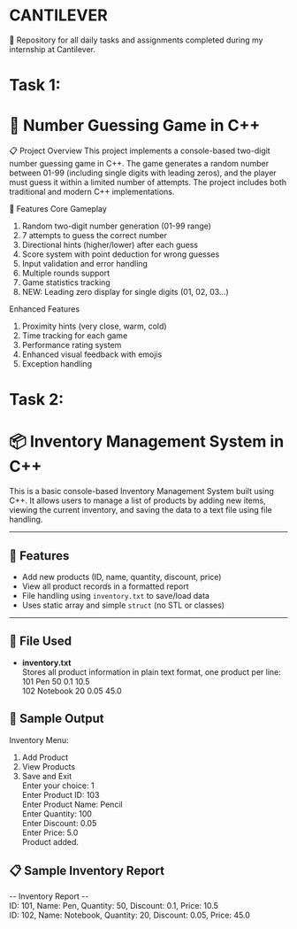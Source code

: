 # CANTILEVER
📁 Repository for all daily tasks and assignments completed during my internship at Cantilever.

# Task 1:
# 🎯 Number Guessing Game in C++

📋 Project Overview
This project implements a console-based two-digit number guessing game in C++. The game generates a random number between 01-99 (including single digits with leading zeros), and the player must guess it within a limited number of attempts. The project includes both traditional and modern C++ implementations.

🎯 Features
Core Gameplay
1. Random two-digit number generation (01-99 range)
2. 7 attempts to guess the correct number
3. Directional hints (higher/lower) after each guess
4. Score system with point deduction for wrong guesses
5. Input validation and error handling
6. Multiple rounds support
7. Game statistics tracking
8. NEW: Leading zero display for single digits (01, 02, 03...)

Enhanced Features
1. Proximity hints (very close, warm, cold)
2. Time tracking for each game
3. Performance rating system
4. Enhanced visual feedback with emojis
5. Exception handling  


# Task 2:
# 📦 Inventory Management System in C++

This is a basic console-based Inventory Management System built using C++. It allows users to manage a list of products by adding new items, viewing the current inventory, and saving the data to a text file using file handling.  

---  

## 📌 Features  

- Add new products (ID, name, quantity, discount, price)  
- View all product records in a formatted report  
- File handling using `inventory.txt` to save/load data  
- Uses static array and simple `struct` (no STL or classes)  

---  

## 📂 File Used  

- **inventory.txt**    
  Stores all product information in plain text format, one product per line:  
  101 Pen 50 0.1 10.5  
  102 Notebook 20 0.05 45.0

## 🧪 Sample Output  
Inventory Menu:  
1. Add Product  
2. View Products  
3. Save and Exit  
Enter your choice: 1  
Enter Product ID: 103  
Enter Product Name: Pencil  
Enter Quantity: 100  
Enter Discount: 0.05  
Enter Price: 5.0  
Product added.

## 📋 Sample Inventory Report  
-- Inventory Report --  
ID: 101, Name: Pen, Quantity: 50, Discount: 0.1, Price: 10.5  
ID: 102, Name: Notebook, Quantity: 20, Discount: 0.05, Price: 45.0  



